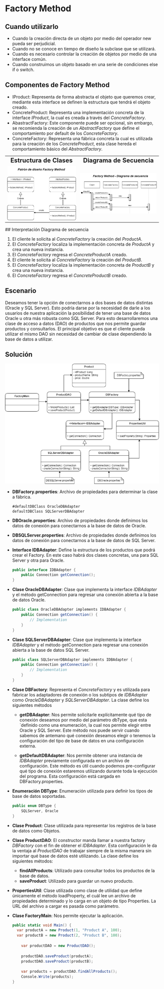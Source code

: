 # Factory Method

## Cuando utilizarlo

* Cuando la creación directa de un objeto por medio del operador new pueda ser perjudicial.
* Cuando no se conoce en tiempo de diseño la subclase que se utilizará.
* Cuando es necesario controlar la creación de objetos por medio de una interface común.
* Cuando construimos un objeto basado en una serie de condiciones else if o switch.

## Componentes de Factory Method

* IProduct: Representa de forma abstracta el objeto que queremos crear, mediante esta interface se definen la estructura que tendrá el objeto creado.
* ConcreteProduct: Representa una implementación concreta de la interface *IProduct*, la cual es creada a través del *ConcreteFactory*.
* AbastractFactory: Este componente puede ser opcional, sin embargo, se recomienda la creación de un *AbstractFactory* que define el comportamiento por default de los *ConcreteFactory*.
* ConcreteFactory: Representa una fábrica concreta la cual es utilizada para la creación de los *ConcreteProduct*, esta clase hereda el comportamiento básico del *AbstractFactory*.

<table>
  <tr>
    <td style="text-align:center; font-weight:bold; font-size:20px">Estructura de Clases</td>
     <td style="text-align:center; font-weight:bold; font-size:20px">Diagrama de Secuencia</td>
  </tr>
  <tr style="text-align:center;">
    <td><img src="Resources/FactoryMethodStructure.png"></td>
    <td><img src="Resources/FactoryMethodFlow.png"></td>
  </tr>
 </table>
## Interpretación Diagrama de secuencia

1. El cliente le solicita al *ConcreteFactory* la creación del *ProductA*.
2. El *ConcreteFactory* localiza la implementación concreta de *ProductA* y crea una nueva instancia.
3. El *ConcreteFactory* regresa el *ConcreteProductA* creado.
4. El cliente le solicita al *ConcreteFactory* la creación del *ProductB*.
5. El *ConcreteFactory* localiza la implementación concreta de *ProductB* y crea una nueva instancia.
6. El *ConcreteFactory* regresa el *ConcreteProductB* creado.

## Escenario

Deseamos tener la opción de conectarnos a dos bases de datos distintas (Oracle y SQL Server). Esto podría darse por la necesidad de darle a los usuarios de nuestra aplicación la posibilidad de tener una base de datos Oracle u otra más robusta como SQL Server. Para esto desarrollaremos una clase de acceso a datos (DAO) de productos que nos permite guardar productos y consultarlos. El principal objetivo es que el cliente pueda utilizar el mismo DAO sin necesidad de cambiar de clase dependiendo la base de datos a utilizar.

## Solución

<img src="Resources/ImplementationFactoryMethod.png">

* **DBFactory.properties**: Archivo de propiedades para determinar la clase a fábrica.

  ```properties
  #defaultDBClass OracleDBAdapter
  defaultDBClass SQLServerDBAdapter
  ```

* **DBOracle.properties**: Archivo de propiedades donde definimos los datos de conexión para conectarnos a la base de datos de Oracle.

* **DBSQLServer.properties**: Archivo de propiedades donde definimos los datos de conexión para conectarnos a la base de datos de SQL Server.

* **Interface IDBAdapter**: Define la estructura de los productos que podrá crear el Factory. En este caso habrá dos clases concretas, una para SQL Server y otra para Oracle.

  ```c#
  public interface IDBAdapter {
      public Connection getConnection();
  }
  ```

* **Clase OracleDBAdapter**: Clase que implementa la interface *IDBAdapter* y el método getConnection para regresar una conexión abierta a la base de datos Oracle.

	```c#
	public class OracleDBAdapter implements IDBAdapter {
    	public Connection getConnection() {
    		// Implementation
    	}
	}
	```

* **Clase SQLServerDBAdapter**: Clase que implementa la interface *IDBAdapter* y el método getConnection para regresar una conexión abierta a la base de datos SQL Server.

	```c#
	public class SQLServerDBAdapter implements IDBAdapter {
    	public Connection getConnection() {
    		// Implementation
    	}
	}
	```

* **Clase DBFactory**: Representa el *ConcreteFactory* y es utilizada para fabricar los adaptadores de conexión o los subtipos de *IDBAdapter* como *OracleDBAdapter* y *SQLServerDBAdapter*. La clase define los siguientes métodos

  * **getDBAdapter**: Nos permite solicitarle explícitamente qué tipo de conexión deseamos por medio del parámetro dbType, que esta´definido como una enumeración, la cual nos permite elegir entre Oracle y SQL Server. Este método nos puede servir cuando sabemos de antemano qué conexión deseamos elegir o tenemos la configuración del tipo de base de datos en una configuración externa.

  * **getDefaultDBAdapter**: Nos permite obtener una instancia de *IDBAdapter* previamente configurada en un archivo de configuración. Este método es útil cuando podemos pre-configurar qué tipo de conexión estaremos utilizando durante toda la ejecución del programa. Esta configuración está cargada en DBFactory.properties.

* **Enumeración DBType**: Enumeración utilizada para definir los tipos de base de datos soportadas.

  ```c#
  public enum DBType {
      SQLServer, Oracle
  }
  ```

* **Clase Product**: Clase utilizada para representar los registros de la base de datos como Objetos.

* **Clase ProductDAO**: El constructor manda llamar a nuestra factory *DBFactory* con el fin de obtener el *IDBAdapter*. Esta configuración le da la ventaja al *ProductDAO* de trabajar siempre de la misma manera sin importar qué base de datos esté utilizando. La clase define los siguientes métodos:

  * **findAllProducts**: Utilizado para consultar todos los productos de la base de datos.
  * **saveProduct**: Utilizado para guardar un nuevo producto.

* **PropertiesUtil**: Clase utilizada como clase de utilidad que define únicamente el método loadProperty, el cuál lee un archivo de propiedades determinado y lo carga en un objeto de tipo Properties. La URL del archivo a cargar es pasada como parámetro.

* **Clase FactoryMain**: Nos permite ejecutar la aplicación.

  ```c#
  public static void Main() {
  	var productA = new Product(1, "Product A", 100);
  	var productB = new Product(2, "Product B", 100);
      
      var productDAO = new ProductDAO();
      
      productDAO.saveProduct(productA);
      productDAO.saveProduct(productB);
      
      var products = productDAO.findAllProducts();
      Console.Write(products);
  }
  ```
